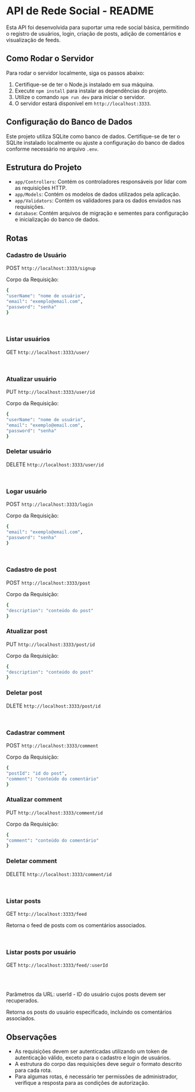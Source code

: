 # API de Rede Social - README

Esta API foi desenvolvida para suportar uma rede social básica, permitindo o registro de usuários, login, criação de posts, adição de comentários e visualização de feeds.

## Como Rodar o Servidor

Para rodar o servidor localmente, siga os passos abaixo:

1. Certifique-se de ter o Node.js instalado em sua máquina.
2. Execute `npm install` para instalar as dependências do projeto.
3. Utilize o comando `npm run dev` para iniciar o servidor.
4. O servidor estará disponível em `http://localhost:3333`.

## Configuração do Banco de Dados

Este projeto utiliza SQLite como banco de dados. Certifique-se de ter o SQLite instalado localmente ou ajuste a configuração do banco de dados conforme necessário no arquivo `.env`.

## Estrutura do Projeto

- `app/Controllers`: Contém os controladores responsáveis por lidar com as requisições HTTP.
- `app/Models`: Contém os modelos de dados utilizados pela aplicação.
- `app/Validators`: Contém os validadores para os dados enviados nas requisições.
- `database`: Contém arquivos de migração e sementes para configuração e inicialização do banco de dados.

## Rotas

### Cadastro de Usuário

POST `http://localhost:3333/signup`

Corpo da Requisição:

```sh
{
"userName": "nome de usuário",
"email": "exemplo@email.com",
"password": "senha"
}
```

<br>

### Listar usuários

GET `http://localhost:3333/user/`

<br>

### Atualizar usuário

PUT `http://localhost:3333/user/id`

Corpo da Requisição:

```sh
{
"userName": "nome de usuário",
"email": "exemplo@email.com",
"password": "senha"
}
```

### Deletar usuário

DELETE `http://localhost:3333/user/id`

<br>

### Logar usuário

POST `http://localhost:3333/login`

Corpo da Requisição:

```sh
{
"email": "exemplo@email.com",
"password": "senha"
}
```

<br>

### Cadastro de post

POST `http://localhost:3333/post`

Corpo da Requisição:

```sh
{
"description": "conteúdo do post"
}
```

### Atualizar post

PUT `http://localhost:3333/post/id`

Corpo da Requisição:

```sh
{
"description": "conteúdo do post"
}
```

### Deletar post

DLETE `http://localhost:3333/post/id`

<br>

### Cadastrar comment

POST `http://localhost:3333/comment`

Corpo da Requisição:

```sh
{
"postId": "id do post",
"comment": "conteúdo do comentário"
}
```

### Atualizar comment

PUT `http://localhost:3333/comment/id`

Corpo da Requisição:

```sh
{
"comment": "conteúdo do comentário"
}
```

### Deletar comment

DELETE `http://localhost:3333/comment/id`

<br>

### Listar posts

GET `http://localhost:3333/feed`

Retorna o feed de posts com os comentários associados.

<br>

### Listar posts por usuário

GET `http://localhost:3333/feed/:userId`

<br><br>

Parâmetros da URL:
userId - ID do usuário cujos posts devem ser recuperados.

Retorna os posts do usuário especificado, incluindo os comentários associados.

## Observações

- As requisições devem ser autenticadas utilizando um token de autenticação válido, exceto para o cadastro e login de usuários.
- A estrutura do corpo das requisições deve seguir o formato descrito para cada rota.
- Para algumas rotas, é necessário ter permissões de administrador, verifique a resposta para as condições de autorização.

```

```
